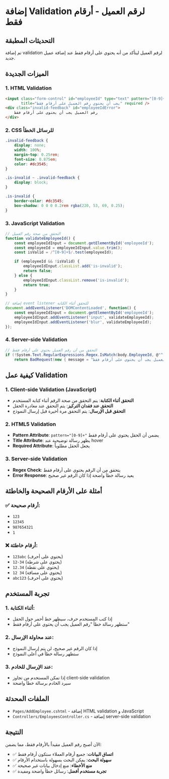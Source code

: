 # إضافة Validation لرقم العميل - أرقام فقط

## التحديثات المطبقة

تم إضافة validation لرقم العميل ليتأكد من أنه يحتوي على أرقام فقط عند إضافة عميل جديد.

## الميزات الجديدة

### 1. HTML Validation
```html
<input class="form-control" id="employeeId" type="text" pattern="[0-9]+" 
       title="يجب أن يحتوي رقم العميل على أرقام فقط" required />
<div class="invalid-feedback" id="employeeIdError">
    رقم العميل يجب أن يحتوي على أرقام فقط
</div>
```

### 2. CSS للرسائل الخطأ
```css
.invalid-feedback {
    display: none;
    width: 100%;
    margin-top: 0.25rem;
    font-size: 0.875em;
    color: #dc3545;
}

.is-invalid ~ .invalid-feedback {
    display: block;
}

.is-invalid {
    border-color: #dc3545;
    box-shadow: 0 0 0 0.2rem rgba(220, 53, 69, 0.25);
}
```

### 3. JavaScript Validation
```javascript
// التحقق من صحة رقم العميل
function validateEmployeeId() {
    const employeeIdInput = document.getElementById('employeeId');
    const employeeId = employeeIdInput.value.trim();
    const isValid = /^[0-9]+$/.test(employeeId);

    if (employeeId && !isValid) {
        employeeIdInput.classList.add('is-invalid');
        return false;
    } else {
        employeeIdInput.classList.remove('is-invalid');
        return true;
    }
}

// إضافة event listener للتحقق أثناء الكتابة
document.addEventListener('DOMContentLoaded', function() {
    const employeeIdInput = document.getElementById('employeeId');
    employeeIdInput.addEventListener('input', validateEmployeeId);
    employeeIdInput.addEventListener('blur', validateEmployeeId);
});
```

### 4. Server-side Validation
```csharp
// التحقق من أن رقم العميل يحتوي على أرقام فقط
if (!System.Text.RegularExpressions.Regex.IsMatch(body.EmployeeId, @"^[0-9]+$"))
    return BadRequest(new { message = "رقم العميل يجب أن يحتوي على أرقام فقط" });
```

## كيفية عمل Validation

### 1. **Client-side Validation (JavaScript)**
- **التحقق أثناء الكتابة**: يتم التحقق من صحة الرقم أثناء كتابة المستخدم
- **التحقق عند فقدان التركيز**: يتم التحقق عند مغادرة الحقل
- **التحقق قبل الإرسال**: يتم التحقق مرة أخيرة قبل إرسال النموذج

### 2. **HTML5 Validation**
- **Pattern Attribute**: `pattern="[0-9]+"` يضمن أن الحقل يحتوي على أرقام فقط
- **Title Attribute**: يظهر رسالة توضيحية عند hover
- **Required Attribute**: يجعل الحقل مطلوباً

### 3. **Server-side Validation**
- **Regex Check**: يتحقق من أن الرقم يحتوي على أرقام فقط
- **Error Response**: يعيد رسالة خطأ واضحة إذا كان الرقم غير صحيح

## أمثلة على الأرقام الصحيحة والخاطئة

### ✅ **أرقام صحيحة:**
- `123`
- `12345`
- `987654321`
- `1`

### ❌ **أرقام خاطئة:**
- `123abc` (يحتوي على أحرف)
- `12-34` (يحتوي على شرطة)
- `12.34` (يحتوي على نقطة)
- `12 34` (يحتوي على مسافة)
- `abc123` (يحتوي على أحرف)

## تجربة المستخدم

### 1. **أثناء الكتابة:**
- إذا كتب المستخدم حرف، سيظهر خط أحمر حول الحقل
- ستظهر رسالة خطأ "رقم العميل يجب أن يحتوي على أرقام فقط"

### 2. **عند محاولة الإرسال:**
- إذا كان الرقم غير صحيح، لن يتم إرسال النموذج
- ستظهر رسالة خطأ في أعلى النموذج

### 3. **عند الإرسال للخادم:**
- إذا تمكن المستخدم من تجاوز client-side validation
- سيرد الخادم برسالة خطأ واضحة

## الملفات المحدثة

- `Pages/AddEmployee.cshtml` - إضافة HTML validation و JavaScript
- `Controllers/EmployeesController.cs` - إضافة server-side validation

## النتيجة

الآن أصبح رقم العميل مقيداً بالأرقام فقط، مما يضمن:
- ✅ **اتساق البيانات**: جميع أرقام العملاء ستكون أرقام فقط
- ✅ **سهولة البحث**: يمكن البحث بسهولة باستخدام الأرقام
- ✅ **منع الأخطاء**: منع إدخال بيانات غير صحيحة
- ✅ **تجربة مستخدم أفضل**: رسائل خطأ واضحة ومفيدة
